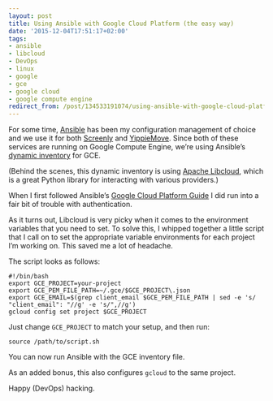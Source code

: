 ```yaml
---
layout: post
title: Using Ansible with Google Cloud Platform (the easy way)
date: '2015-12-04T17:51:17+02:00'
tags:
- ansible
- libcloud
- DevOps
- linux
- google
- gce
- google cloud
- google compute engine
redirect_from: /post/134533191074/using-ansible-with-google-cloud-platform-the-easy
---
```

For some time, [Ansible](http://www.ansible.com/) has been my configuration management of choice and we use it for both [Screenly](http://www.screenlyapp.com) and [YippieMove](http://www.yippiemove.com). Since both of these services are running on Google Compute Engine, we’re using Ansible’s [dynamic inventory](http://docs.ansible.com/ansible/intro_dynamic_inventory.html) for GCE.

(Behind the scenes, this dynamic inventory is using [Apache Libcloud](https://libcloud.apache.org/), which is a great Python library for interacting with various providers.)

When I first followed Ansible’s [Google Cloud Platform Guide](http://docs.ansible.com/ansible/guide_gce.html) I did run into a fair bit of trouble with authentication.

As it turns out, Libcloud is very picky when it comes to the environment variables that you need to set. To solve this, I whipped together a little script that I call on to set the appropriate variable environments for each project I’m working on. This saved me a lot of headache.

The script looks as follows:

    #!/bin/bash
    export GCE_PROJECT=your-project
    export GCE_PEM_FILE_PATH=~/.gce/$GCE_PROJECT\.json
    export GCE_EMAIL=$(grep client_email $GCE_PEM_FILE_PATH | sed -e 's/  "client_email": "//g' -e 's/",//g')
    gcloud config set project $GCE_PROJECT

Just change `GCE_PROJECT` to match your setup, and then run:

    source /path/to/script.sh

You can now run Ansible with the GCE inventory file.

As an added bonus, this also configures `gcloud` to the same project.

Happy (DevOps) hacking.

